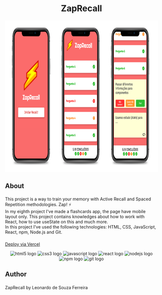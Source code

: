 <h1 align="center">ZapRecall</h1>

###

<div align="center">
  <img height="500" src="https://github.com/leonardodesouzaf/projeto8-zaprecall/blob/main/readme-img.png?raw=true"  />
</div>

###

<h2 align="left">About</h2>

###

<p align="left">This project is a way to train your memory with Active Recall and Spaced Repetition methodologies. Zap! ⚡️ <br>In my eighth project I've made a flashcards app, the page have mobile layout only. This project contains knowledges about how to work with React, how to use useState on this and much more. <br>In this project I've used the following technologies: HTML, CSS, JavaScript, React, npm, Node.js and Git.</p>

###

<a href="https://projeto8-zaprecall-oae2grdpa-leonardodesouzaf.vercel.app">Deploy via Vercel</a>

<div align="center">
  <img src="https://cdn.jsdelivr.net/gh/devicons/devicon/icons/html5/html5-plain-wordmark.svg" height="40" width="52" alt="html5 logo"  />
  <img src="https://cdn.jsdelivr.net/gh/devicons/devicon/icons/css3/css3-plain-wordmark.svg" height="40" width="52" alt="css3 logo"  />
  <img src="https://cdn.jsdelivr.net/gh/devicons/devicon/icons/javascript/javascript-original.svg" height="40" width="52" alt="javascript logo"  />
  <img src="https://cdn.jsdelivr.net/gh/devicons/devicon/icons/react/react-original-wordmark.svg" height="40" width="52" alt="react logo"  />
  <img src="https://cdn.jsdelivr.net/gh/devicons/devicon/icons/nodejs/nodejs-original.svg" height="40" width="52" alt="nodejs logo"  />
  <img src="https://cdn.jsdelivr.net/gh/devicons/devicon/icons/npm/npm-original-wordmark.svg" height="40" width="52" alt="npm logo"  />
  <img src="https://cdn.jsdelivr.net/gh/devicons/devicon/icons/git/git-plain-wordmark.svg" height="40" width="52" alt="git logo"  />
</div>

###

<h2 align="left">Author</h2>

###

<p align="left">ZapRecall by Leonardo de Souza Ferreira</p>

###
